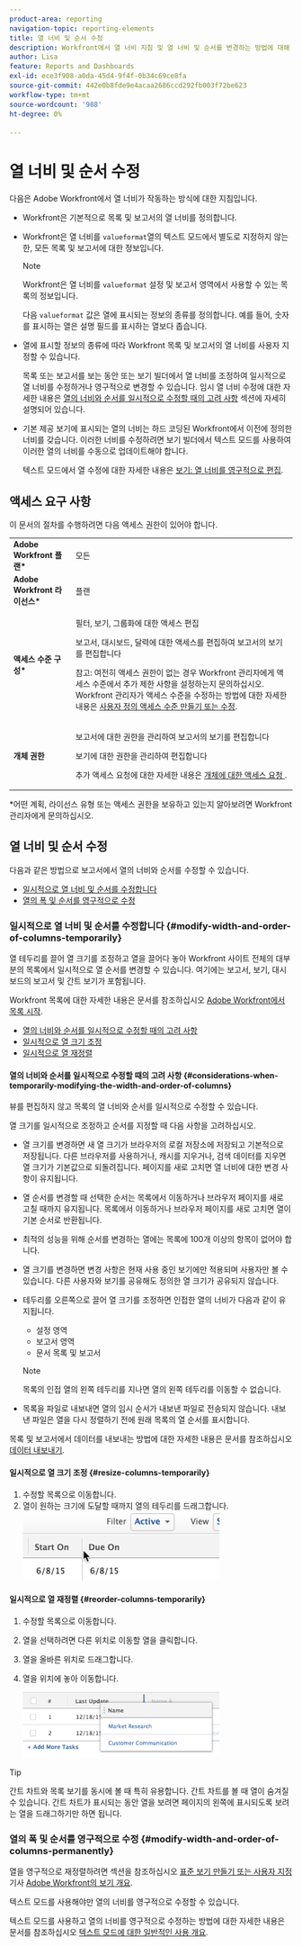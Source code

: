 ```yaml
---
product-area: reporting
navigation-topic: reporting-elements
title: 열 너비 및 순서 수정
description: Workfront에서 열 너비 지침 및 열 너비 및 순서를 변경하는 방법에 대해 알려면 이 문서를 검토하십시오.
author: Lisa
feature: Reports and Dashboards
exl-id: ece3f908-a0da-45d4-9f4f-0b34c69ce8fa
source-git-commit: 442e0b8fde9e4acaa2686ccd292fb003f72be623
workflow-type: tm+mt
source-wordcount: '988'
ht-degree: 0%

---
```


# 열 너비 및 순서 수정

다음은 Adobe Workfront에서 열 너비가 작동하는 방식에 대한 지침입니다.

* Workfront은 기본적으로 목록 및 보고서의 열 너비를 정의합니다.
* Workfront은 열 너비를 `valueformat`열의 텍스트 모드에서 별도로 지정하지 않는 한, 모든 목록 및 보고서에 대한 정보입니다.

   >[!NOTE]
   >
   >Workfront은 열 너비를 `valueformat` 설정 및 보고서 영역에서 사용할 수 있는 목록의 정보입니다.

   다음 `valueformat` 값은 열에 표시되는 정보의 종류를 정의합니다. 예를 들어, 숫자를 표시하는 열은 설명 필드를 표시하는 열보다 좁습니다.

* 열에 표시할 정보의 종류에 따라 Workfront 목록 및 보고서의 열 너비를 사용자 지정할 수 있습니다.

   목록 또는 보고서를 보는 동안 또는 보기 빌더에서 열 너비를 조정하여 일시적으로 열 너비를 수정하거나 영구적으로 변경할 수 있습니다. 임시 열 너비 수정에 대한 자세한 내용은 [열의 너비와 순서를 일시적으로 수정할 때의 고려 사항](#considerations-when-temporarily-modifying-the-width-and-order-of-columns) 섹션에 자세히 설명되어 있습니다.

* 기본 제공 보기에 표시되는 열의 너비는 하드 코딩된 Workfront에서 이전에 정의한 너비를 갖습니다. 이러한 너비를 수정하려면 보기 빌더에서 텍스트 모드를 사용하여 이러한 열의 너비를 수동으로 업데이트해야 합니다.

   텍스트 모드에서 열 수정에 대한 자세한 내용은 [보기: 열 너비를 영구적으로 편집](../../../reports-and-dashboards/reports/custom-view-filter-grouping-samples/view-edit-column-width-permanently.md).

## 액세스 요구 사항

이 문서의 절차를 수행하려면 다음 액세스 권한이 있어야 합니다.

<table style="table-layout:auto"> 
 <col> 
 <col> 
 <tbody> 
  <tr> 
   <td role="rowheader"><strong>Adobe Workfront 플랜*</strong></td> 
   <td> <p>모든</p> </td> 
  </tr> 
  <tr> 
   <td role="rowheader"><strong>Adobe Workfront 라이선스*</strong></td> 
   <td> <p>플랜 </p> </td> 
  </tr> 
  <tr> 
   <td role="rowheader"><strong>액세스 수준 구성*</strong></td> 
   <td> <p>필터, 보기, 그룹화에 대한 액세스 편집</p> <p>보고서, 대시보드, 달력에 대한 액세스를 편집하여 보고서의 보기를 편집합니다</p> <p>참고: 여전히 액세스 권한이 없는 경우 Workfront 관리자에게 액세스 수준에서 추가 제한 사항을 설정하는지 문의하십시오. Workfront 관리자가 액세스 수준을 수정하는 방법에 대한 자세한 내용은 <a href="../../../administration-and-setup/add-users/configure-and-grant-access/create-modify-access-levels.md" class="MCXref xref">사용자 정의 액세스 수준 만들기 또는 수정</a>.</p> </td> 
  </tr> 
  <tr> 
   <td role="rowheader"><strong>개체 권한</strong></td> 
   <td> <p>보고서에 대한 권한을 관리하여 보고서의 보기를 편집합니다</p> <p>보기에 대한 권한을 관리하여 편집합니다</p> <p>추가 액세스 요청에 대한 자세한 내용은 <a href="../../../workfront-basics/grant-and-request-access-to-objects/request-access.md" class="MCXref xref">개체에 대한 액세스 요청 </a>.</p> </td> 
  </tr> 
 </tbody> 
</table>

&#42;어떤 계획, 라이선스 유형 또는 액세스 권한을 보유하고 있는지 알아보려면 Workfront 관리자에게 문의하십시오.

## 열 너비 및 순서 수정

다음과 같은 방법으로 보고서에서 열의 너비와 순서를 수정할 수 있습니다.

* [일시적으로 열 너비 및 순서를 수정합니다](#modify-width-and-order-of-columns-temporarily)
* [열의 폭 및 순서를 영구적으로 수정](#modify-width-and-order-of-columns-permanently)

### 일시적으로 열 너비 및 순서를 수정합니다 {#modify-width-and-order-of-columns-temporarily}

열 테두리를 끌어 열 크기를 조정하고 열을 끌어다 놓아 Workfront 사이트 전체의 대부분의 목록에서 일시적으로 열 순서를 변경할 수 있습니다. 여기에는 보고서, 보기, 대시보드의 보고서 및 간트 보기가 포함됩니다.

Workfront 목록에 대한 자세한 내용은 문서를 참조하십시오 [Adobe Workfront에서 목록 시작](../../../workfront-basics/navigate-workfront/use-lists/view-items-in-a-list.md).

* [열의 너비와 순서를 일시적으로 수정할 때의 고려 사항](#considerations-when-temporarily-modifying-the-width-and-order-of-columns)
* [일시적으로 열 크기 조정](#resize-columns-temporarily)
* [일시적으로 열 재정렬](#reorder-columns-temporarily)

#### 열의 너비와 순서를 일시적으로 수정할 때의 고려 사항 {#considerations-when-temporarily-modifying-the-width-and-order-of-columns}

뷰를 편집하지 않고 목록의 열 너비와 순서를 일시적으로 수정할 수 있습니다.

열 크기를 일시적으로 조정하고 순서를 지정할 때 다음 사항을 고려하십시오.

* 열 크기를 변경하면 새 열 크기가 브라우저의 로컬 저장소에 저장되고 기본적으로 저장됩니다. 다른 브라우저를 사용하거나, 캐시를 지우거나, 검색 데이터를 지우면 열 크기가 기본값으로 되돌려집니다. 페이지를 새로 고치면 열 너비에 대한 변경 사항이 유지됩니다.
* 열 순서를 변경할 때 선택한 순서는 목록에서 이동하거나 브라우저 페이지를 새로 고칠 때까지 유지됩니다. 목록에서 이동하거나 브라우저 페이지를 새로 고치면 열이 기본 순서로 반환됩니다.
* 최적의 성능을 위해 순서를 변경하는 열에는 목록에 100개 이상의 항목이 없어야 합니다.
* 열 크기를 변경하면 변경 사항은 현재 사용 중인 보기에만 적용되며 사용자만 볼 수 있습니다. 다른 사용자와 보기를 공유해도 정의한 열 크기가 공유되지 않습니다.
* 테두리를 오른쪽으로 끌어 열 크기를 조정하면 인접한 열의 너비가 다음과 같이 유지됩니다.

   * 설정 영역
   * 보고서 영역
   * 문서 목록 및 보고서

   >[!NOTE]
   >
   >목록의 인접 열의 왼쪽 테두리를 지나면 열의 왼쪽 테두리를 이동할 수 없습니다.

* 목록을 파일로 내보내면 열의 임시 순서가 내보낸 파일로 전송되지 않습니다. 내보낸 파일은 열을 다시 정렬하기 전에 원래 목록의 열 순서를 표시합니다.

목록 및 보고서에서 데이터를 내보내는 방법에 대한 자세한 내용은 문서를 참조하십시오 [데이터 내보내기](../../../reports-and-dashboards/reports/creating-and-managing-reports/export-data.md).

#### 일시적으로 열 크기 조정 {#resize-columns-temporarily}

1. 수정할 목록으로 이동합니다.
1. 열이 원하는 크기에 도달할 때까지 열의 테두리를 드래그합니다.\
   ![](assets/column-resize-350x124.png)

#### 일시적으로 열 재정렬 {#reorder-columns-temporarily}

1. 수정할 목록으로 이동합니다.
1. 열을 선택하려면 다른 위치로 이동할 열을 클릭합니다.
1. 열을 올바른 위치로 드래그합니다.
1. 열을 위치에 놓아 이동합니다.

   ![](assets/column-reorder-350x118.png)

>[!TIP]
>
>간트 차트와 목록 보기를 동시에 볼 때 특히 유용합니다. 간트 차트를 볼 때 열이 숨겨질 수 있습니다. 간트 차트가 표시되는 동안 열을 보려면 페이지의 왼쪽에 표시되도록 보려는 열을 드래그하기만 하면 됩니다.

### 열의 폭 및 순서를 영구적으로 수정 {#modify-width-and-order-of-columns-permanently}

열을 영구적으로 재정렬하려면 섹션을 참조하십시오 [표준 보기 만들기 또는 사용자 지정](../../../reports-and-dashboards/reports/reporting-elements/views-overview.md#customizing-a-standard-view) 기사 [Adobe Workfront의 보기 개요](../../../reports-and-dashboards/reports/reporting-elements/views-overview.md).

텍스트 모드를 사용해야만 열의 너비를 영구적으로 수정할 수 있습니다.

텍스트 모드를 사용하고 열의 너비를 영구적으로 수정하는 방법에 대한 자세한 내용은 문서를 참조하십시오 [텍스트 모드에 대한 일반적인 사용 개요](../../../reports-and-dashboards/reports/text-mode/understand-common-uses-text-mode.md).
